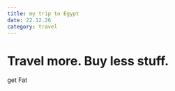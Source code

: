 ```yaml
---
title: my trip to Egypt
date: 22.12.26
category: travel
---
```


# Travel more. Buy less stuff.

get Fat
